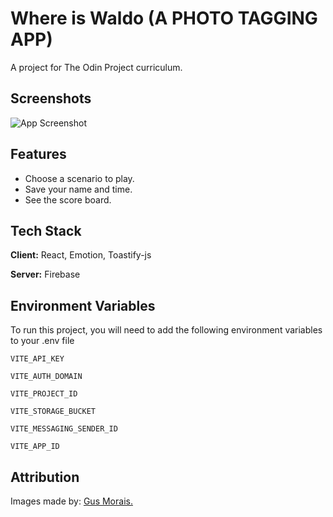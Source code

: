 # Where is Waldo (A PHOTO TAGGING APP)

A project for The Odin Project curriculum.

## Screenshots

![App Screenshot](https://i.imgur.com/9aC93pd.png)

## Features

- Choose a scenario to play.
- Save your name and time.
- See the score board.

## Tech Stack

**Client:** React, Emotion, Toastify-js

**Server:** Firebase

## Environment Variables

To run this project, you will need to add the following environment variables to your .env file

`VITE_API_KEY`

`VITE_AUTH_DOMAIN`

`VITE_PROJECT_ID`

`VITE_STORAGE_BUCKET`

`VITE_MESSAGING_SENDER_ID`

`VITE_APP_ID`

## Attribution

Images made by: [Gus Morais.](https://www.behance.net/gusmorais)
